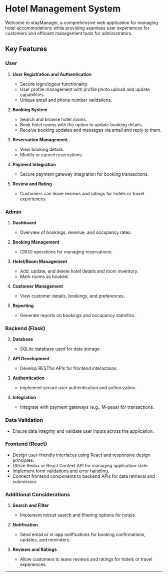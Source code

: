 # Hotel Management System

Welcome to stayManager, a comprehensive web application for managing hotel accommodations while providing seamless user experiences for customers and efficient management tools for administrators.

## Key Features

### User

1. **User Registration and Authentication**
   - Secure login/logout functionality.
   - User profile management with profile photo upload and update capabilities.
   - Unique email and phone number validations.

2. **Booking System**
   - Search and browse hotel rooms.
   - Book hotel rooms with the option to update booking details.
   - Receive booking updates and messages via email and reply to them.

3. **Reservation Management**
   - View booking details.
   - Modify or cancel reservations.

4. **Payment Integration**
   - Secure payment gateway integration for booking transactions.

5. **Review and Rating**
   - Customers can leave reviews and ratings for hotels or travel experiences.

### Admin

1. **Dashboard**
   - Overview of bookings, revenue, and occupancy rates.

2. **Booking Management**
   - CRUD operations for managing reservations.

3. **Hotel/Room Management**
   - Add, update, and delete hotel details and room inventory.
   - Mark rooms as booked.

4. **Customer Management**
   - View customer details, bookings, and preferences.

5. **Reporting**
   - Generate reports on bookings and occupancy statistics.

### Backend (Flask)

1. **Database**
   - SQLite database used for data storage.

2. **API Development**
   - Develop RESTful APIs for frontend interactions.

3. **Authentication**
   - Implement secure user authentication and authorization.

4. **Integration**
   - Integrate with payment gateways (e.g., M-pesa) for transactions.

### Data Validation

- Ensure data integrity and validate user inputs across the application.

### Frontend (React)

- Design user-friendly interfaces using React and responsive design principles.
- Utilize Redux or React Context API for managing application state.
- Implement form validations and error handling.
- Connect frontend components to backend APIs for data retrieval and submission.

### Additional Considerations

1. **Search and Filter**
   - Implement robust search and filtering options for hotels.

2. **Notification**
   - Send email or in-app notifications for booking confirmations, updates, and reminders.

3. **Reviews and Ratings**
   - Allow customers to leave reviews and ratings for hotels or travel experiences.

---
